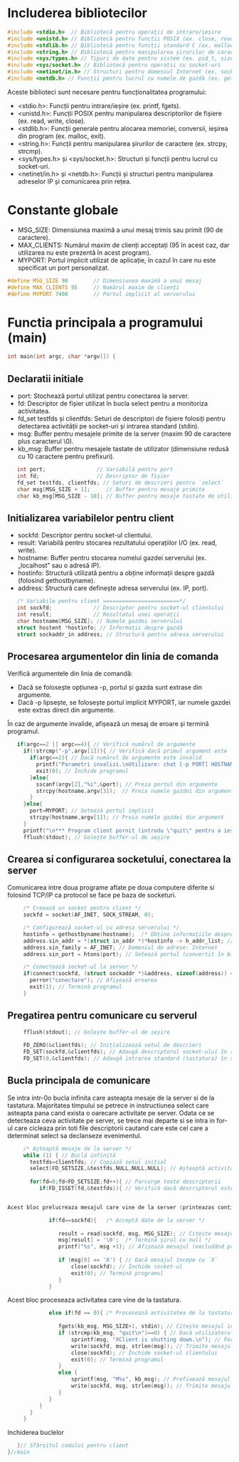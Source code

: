 # Includerea bibliotecilor

```c
#include <stdio.h>  // Bibliotecă pentru operații de intrare/ieșire
#include <unistd.h> // Bibliotecă pentru funcții POSIX (ex. close, read, write)
#include <stdlib.h> // Bibliotecă pentru funcții standard C (ex. malloc, exit)
#include <string.h> // Bibliotecă pentru manipularea șirurilor de caractere
#include <sys/types.h> // Tipuri de date pentru sistem (ex. pid_t, size_t)
#include <sys/socket.h> // Bibliotecă pentru operații cu socket-uri
#include <netinet/in.h> // Structuri pentru domeniul Internet (ex. sockaddr_in)
#include <netdb.h> // Funcții pentru lucrul cu numele de gazdă (ex. gethostbyname)

```
Aceste biblioteci sunt necesare pentru funcționalitatea programului:

- <stdio.h>: Funcții pentru intrare/ieșire (ex. printf, fgets).
- <unistd.h>: Funcții POSIX pentru manipularea descriptorilor de fișiere (ex. read, write, close).
- <stdlib.h>: Funcții generale pentru alocarea memoriei, conversii, ieșirea din program (ex. malloc, exit).
- <string.h>: Funcții pentru manipularea șirurilor de caractere (ex. strcpy, strcmp).
- <sys/types.h> și <sys/socket.h>: Structuri și funcții pentru lucrul cu socket-uri.
- <netinet/in.h> și <netdb.h>: Funcții și structuri pentru manipularea adreselor IP și comunicarea prin rețea.


# Constante globale

- MSG_SIZE: Dimensiunea maximă a unui mesaj trimis sau primit (90 de caractere).
- MAX_CLIENTS: Numărul maxim de clienți acceptați (95 în acest caz, dar utilizarea nu este prezentă în acest program).
- MYPORT: Portul implicit utilizat de aplicație, în cazul în care nu este specificat un port personalizat.

```c
#define MSG_SIZE 90        // Dimensiunea maximă a unui mesaj
#define MAX_CLIENTS 95     // Numărul maxim de clienți
#define MYPORT 7400        // Portul implicit al serverului
```


# Functia principala a programului (main)

```c
int main(int argc, char *argv[]) {
```

## Declaratii initiale

- port: Stochează portul utilizat pentru conectarea la server.
- fd: Descriptor de fișier utilizat în bucla select pentru a monitoriza activitatea.
- fd_set testfds și clientfds: Seturi de descriptori de fișiere folosiți pentru detectarea activității pe socket-uri și intrarea standard (stdin).
- msg: Buffer pentru mesajele primite de la server (maxim 90 de caractere plus caracterul \0).
- kb_msg: Buffer pentru mesajele tastate de utilizator (dimensiune redusă cu 10 caractere pentru prefixuri).


```c
   int port;                // Variabilă pentru port
   int fd;                  // Descriptor de fișier
   fd_set testfds, clientfds; // Seturi de descrieri pentru `select`
   char msg[MSG_SIZE + 1];     // Buffer pentru mesaje primite
   char kb_msg[MSG_SIZE - 10]; // Buffer pentru mesaje tastate de utilizator
```

## Initializarea variabilelor pentru client

- sockfd: Descriptor pentru socket-ul clientului.
- result: Variabilă pentru stocarea rezultatului operațiilor I/O (ex. read, write).
- hostname: Buffer pentru stocarea numelui gazdei serverului (ex. „localhost” sau o adresă IP).
- hostinfo: Structură utilizată pentru a obține informații despre gazdă (folosind gethostbyname).
- address: Structură care definește adresa serverului (ex. IP, port).

```c
   /* Variabile pentru client ========================*/
   int sockfd;             // Descriptor pentru socket-ul clientului
   int result;             // Rezultatul unei operații
   char hostname[MSG_SIZE]; // Numele gazdei serverului
   struct hostent *hostinfo; // Informații despre gazdă
   struct sockaddr_in address; // Structură pentru adresa serverului
```


## Procesarea argumentelor din linia de comanda

Verifică argumentele din linia de comandă:

 - Dacă se folosește opțiunea -p, portul și gazda sunt extrase din argumente.
 - Dacă -p lipsește, se folosește portul implicit MYPORT, iar numele gazdei este extras direct din argumente.

În caz de argumente invalide, afișează un mesaj de eroare și termină programul.
   
```c   
   if(argc==2 || argc==4){ // Verifică numărul de argumente
     if(!strcmp("-p",argv[1])){ // Verifică dacă primul argument este `-p`
       if(argc==2){ // Dacă numărul de argumente este invalid
         printf("Parametri invalizi.\nUtilizare: chat [-p PORT] HOSTNAME\n");
         exit(0); // Închide programul
       }else{ 
         sscanf(argv[2],"%i",&port); // Preia portul din argumente
         strcpy(hostname,argv[3]);  // Preia numele gazdei din argumente
       }
     }else{
       port=MYPORT; // Setează portul implicit
       strcpy(hostname,argv[1]); // Preia numele gazdei din argument
     }
     printf("\n*** Program client pornit (introdu \"quit\" pentru a ieși): \n");
     fflush(stdout); // Golește buffer-ul de ieșire
```

## Crearea si configurarea socketului, conectarea la server

Comunicarea intre doua programe aflate pe doua computere diferite si folosind TCP/IP ca protocol se face pe baza de socketuri. 

```c
     /* Creează un socket pentru client */
     sockfd = socket(AF_INET, SOCK_STREAM, 0);

     /* Configurează socket-ul cu adresa serverului */
     hostinfo = gethostbyname(hostname);  /* Obține informațiile despre gazdă */
     address.sin_addr = *(struct in_addr *)*hostinfo -> h_addr_list; // Adresa IP
     address.sin_family = AF_INET; // Domeniul de adrese: Internet
     address.sin_port = htons(port); // Setează portul (convertit în big-endian)

     /* Conectează socket-ul la server */
     if(connect(sockfd, (struct sockaddr *)&address, sizeof(address)) < 0){
       perror("conectare"); // Afișează eroarea
       exit(1); // Termină programul
     }
```


## Pregatirea pentru comunicare cu serverul 

```c
     fflush(stdout); // Golește buffer-ul de ieșire
     
     FD_ZERO(&clientfds); // Inițializează setul de descrieri
     FD_SET(sockfd,&clientfds); // Adaugă descriptorul socket-ului în set
     FD_SET(0,&clientfds); // Adaugă intrarea standard (tastatura) în set
```

## Bucla principala de comunicare

Se intra intr-0o bucla infinita care asteapta mesaje de la server si de la tastatura. Majoritatea timpului se petrece in 
instructiunea select care asteapta pana cand exista o oarecare activitate pe server. Odata ce se detecteaza ceva activitate pe server, se trece mai departe 
si se intra in for-ul care cicleaza prin toti file descriptorii cautand care este cel care a determinat select sa declanseze evenimentul.


```c
     /* Așteaptă mesaje de la server */
     while (1) { // Buclă infinită
       testfds=clientfds; // Copiază setul inițial
       select(FD_SETSIZE,&testfds,NULL,NULL,NULL); // Așteaptă activitate
       
       for(fd=0;fd<FD_SETSIZE;fd++){ // Parcurge toate descriptorii
          if(FD_ISSET(fd,&testfds)){ // Verifică dacă descriptorul este activ (ceea ce inseamna ca a primit ceva)
```

```c

Acest bloc prelucreaza mesajul care vine de la server (printeazas continutul la consola si in cazul in care mesajul incepe cu X inchide socketul)

             if(fd==sockfd){   /* Acceptă date de la server */
                
                result = read(sockfd, msg, MSG_SIZE); // Citește mesajul de la server
                msg[result] = '\0';  /* Termină șirul cu null */
                printf("%s", msg +1); // Afișează mesajul (excludând primul caracter)
                
                if (msg[0] == 'X') { // Dacă mesajul începe cu `X`
                    close(sockfd); // Închide socket-ul
                    exit(0); // Termină programul
                }                             
             }
```

Acest bloc proceseaza activitatea care vine de la tastatura. 


```c
             else if(fd == 0){ /* Procesează activitatea de la tastatură */
                
                fgets(kb_msg, MSG_SIZE+1, stdin); // Citește mesajul introdus de utilizator
                if (strcmp(kb_msg, "quit\n")==0) { // Dacă utilizatorul introduce `quit`
                    sprintf(msg, "XClient is shutting down.\n"); // Formatează mesajul de închidere
                    write(sockfd, msg, strlen(msg)); // Trimite mesajul către server
                    close(sockfd); // Închide socket-ul clientului
                    exit(0); // Termină programul
                }
                else {
                    sprintf(msg, "M%s", kb_msg); // Prefixează mesajul cu `M`
                    write(sockfd, msg, strlen(msg)); // Trimite mesajul către server
                }                                                 
             }          
          }
       }      
     }
```

Inchiderea buclelor

```c
   }// Sfârșitul codului pentru client
}//main

```
